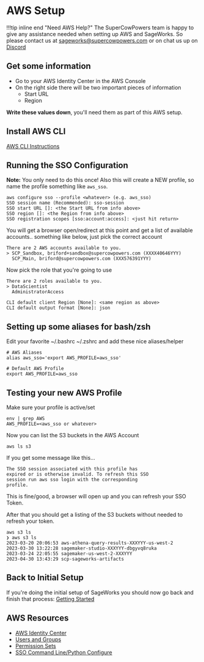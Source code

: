 # AWS Setup
!!!tip inline end "Need AWS Help?"
    The SuperCowPowers team is happy to give any assistance needed when setting up AWS and SageWorks. So please contact us at [sageworks@supercowpowers.com](mailto:sageworks@supercowpowers.com) or on chat us up on [Discord](https://discord.gg/WHAJuz8sw8) 

## Get some information
  - Go to your AWS Identity Center in the AWS Console
  - On the right side there will be two important pieces of information
    - Start URL
    - Region 

  **Write these values down**, you'll need them as part of this AWS setup.



## Install AWS CLI
[AWS CLI Instructions](https://docs.aws.amazon.com/cli/latest/userguide/getting-started-install.html)

## Running the SSO Configuration 
**Note:** You only need to do this once! Also this will create a NEW profile, so name the profile something like `aws_sso`.

```
aws configure sso --profile <whatever> (e.g. aws_sso)
SSO session name (Recommended): sso-session
SSO start URL []: <the Start URL from info above>
SSO region []: <the Region from info above>
SSO registration scopes [sso:account:access]: <just hit return>
```

You will get a browser open/redirect at this point and get a list of available accounts.. something like below, just pick the correct account

```
There are 2 AWS accounts available to you.
> SCP_Sandbox, briford+sandbox@supercowpowers.com (XXXX40646YYY)
  SCP_Main, briford@supercowpowers.com (XXX576391YYY)
```

Now pick the role that you're going to use

```
There are 2 roles available to you.
> DataScientist
  AdministratorAccess

CLI default client Region [None]: <same region as above>
CLI default output format [None]: json
```

## Setting up some aliases for bash/zsh
Edit your favorite ~/.bashrc ~/.zshrc and add these nice aliases/helper

```
# AWS Aliases
alias aws_sso='export AWS_PROFILE=aws_sso'

# Default AWS Profile
export AWS_PROFILE=aws_sso
```

## Testing your new AWS Profile
Make sure your profile is active/set

```
env | grep AWS
AWS_PROFILE=<aws_sso or whatever>
```
Now you can list the S3 buckets in the AWS Account

```
aws ls s3
```
If you get some message like this...

```
The SSO session associated with this profile has
expired or is otherwise invalid. To refresh this SSO
session run aws sso login with the corresponding
profile.
```

This is fine/good, a browser will open up and you can refresh your SSO Token.

After that you should get a listing of the S3 buckets without needed to refresh your token.

```
aws s3 ls
❯ aws s3 ls
2023-03-20 20:06:53 aws-athena-query-results-XXXYYY-us-west-2
2023-03-30 13:22:28 sagemaker-studio-XXXYYY-dbgyvq8ruka
2023-03-24 22:05:55 sagemaker-us-west-2-XXXYYY
2023-04-30 13:43:29 scp-sageworks-artifacts
```

## Back to Initial Setup
If you're doing the initial setup of SageWorks you should now go back and finish that process: [Getting Started](../getting_started/index.md)

 
## AWS Resources
- [AWS Identity Center](https://docs.aws.amazon.com/singlesignon/latest/userguide/what-is.html)
- [Users and Groups](https://docs.aws.amazon.com/singlesignon/latest/userguide/users-groups-provisioning.html)
- [Permission Sets](https://docs.aws.amazon.com/singlesignon/latest/userguide/permissionsetsconcept.html)
- [SSO Command Line/Python Configure](https://docs.aws.amazon.com/cli/latest/userguide/sso-configure-profile-token.html)


